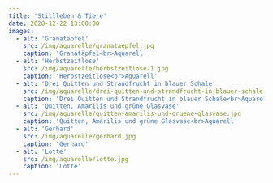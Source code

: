 ```yaml
---
title: 'Stillleben & Tiere'
date: 2020-12-22 13:00:00
images:
  - alt: 'Granatäpfel'
    src: /img/aquarelle/granataepfel.jpg
    caption: 'Granatäpfel<br>Aquarell'
  - alt: 'Herbstzeitlose'
    src: /img/aquarelle/herbstzeitlose-1.jpg
    caption: 'Herbstzeitlose<br>Aquarell'
  - alt: 'Drei Quitten und Strandfrucht in blauer Schale'
    src: /img/aquarelle/drei-quitten-und-strandfrucht-in-blauer-schale.jpg
    caption: 'Drei Quitten und Strandfrucht in blauer Schale<br>Aquarell'
  - alt: 'Quitten, Amarilis und grüne Glasvase'
    src: /img/aquarelle/quitten-amarilis-und-gruene-glasvase.jpg
    caption: 'Quitten, Amarilis und grüne Glasvase<br>Aquarell'
  - alt: 'Gerhard'
    src: /img/aquarelle/gerhard.jpg
    caption: 'Gerhard'
  - alt: 'Lotte'
    src: /img/aquarelle/lotte.jpg
    caption: 'Lotte'
---
```


